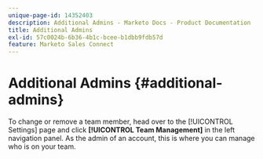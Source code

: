 ```yaml
---
unique-page-id: 14352403
description: Additional Admins - Marketo Docs - Product Documentation
title: Additional Admins
exl-id: 57c0024b-6b36-4b1c-bcee-b1dbb9fdb57d
feature: Marketo Sales Connect
---
```

# Additional Admins {#additional-admins}

To change or remove a team member, head over to the [!UICONTROL Settings] page and click **[!UICONTROL Team Management]** in the left navigation panel.
As the admin of an account, this is where you can manage who is on your team.
